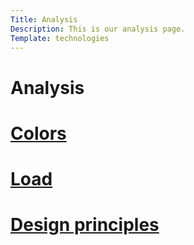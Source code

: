 ```yaml
---
Title: Analysis
Description: This is our analysis page.
Template: technologies
---
```


Analysis
==========================

<div class="box1">
    <h1><a href="%base_url%?analysis/01_colors">Colors</a></h1>
</div>    
<div class="box2">
    <h1><a href="%base_url%?analysis/02_load">Load</a></h1>
</div>
<div class="box3">
    <h1><a href="%base_url%?analysis/03_design_principles">Design principles</a></h1>
</div>

